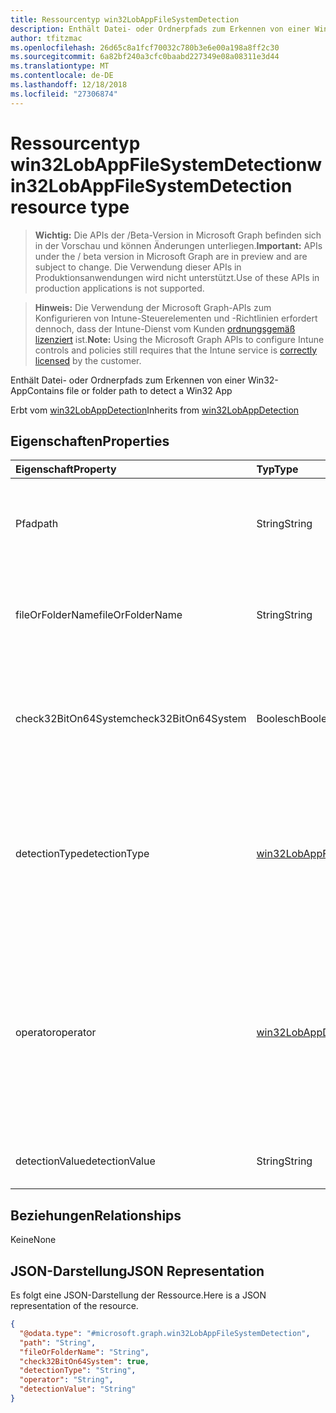 ```yaml
---
title: Ressourcentyp win32LobAppFileSystemDetection
description: Enthält Datei- oder Ordnerpfads zum Erkennen von einer Win32-App
author: tfitzmac
ms.openlocfilehash: 26d65c8a1fcf70032c780b3e6e00a198a8ff2c30
ms.sourcegitcommit: 6a82bf240a3cfc0baabd227349e08a08311e3d44
ms.translationtype: MT
ms.contentlocale: de-DE
ms.lasthandoff: 12/18/2018
ms.locfileid: "27306874"
---
```

# <a name="win32lobappfilesystemdetection-resource-type"></a><span data-ttu-id="de27a-103">Ressourcentyp win32LobAppFileSystemDetection</span><span class="sxs-lookup"><span data-stu-id="de27a-103">win32LobAppFileSystemDetection resource type</span></span>

> <span data-ttu-id="de27a-104">**Wichtig:** Die APIs der /Beta-Version in Microsoft Graph befinden sich in der Vorschau und können Änderungen unterliegen.</span><span class="sxs-lookup"><span data-stu-id="de27a-104">**Important:** APIs under the / beta version in Microsoft Graph are in preview and are subject to change.</span></span> <span data-ttu-id="de27a-105">Die Verwendung dieser APIs in Produktionsanwendungen wird nicht unterstützt.</span><span class="sxs-lookup"><span data-stu-id="de27a-105">Use of these APIs in production applications is not supported.</span></span>

> <span data-ttu-id="de27a-106">**Hinweis:** Die Verwendung der Microsoft Graph-APIs zum Konfigurieren von Intune-Steuerelementen und -Richtlinien erfordert dennoch, dass der Intune-Dienst vom Kunden [ordnungsgemäß lizenziert](https://go.microsoft.com/fwlink/?linkid=839381) ist.</span><span class="sxs-lookup"><span data-stu-id="de27a-106">**Note:** Using the Microsoft Graph APIs to configure Intune controls and policies still requires that the Intune service is [correctly licensed](https://go.microsoft.com/fwlink/?linkid=839381) by the customer.</span></span>

<span data-ttu-id="de27a-107">Enthält Datei- oder Ordnerpfads zum Erkennen von einer Win32-App</span><span class="sxs-lookup"><span data-stu-id="de27a-107">Contains file or folder path to detect a Win32 App</span></span>

<span data-ttu-id="de27a-108">Erbt vom [win32LobAppDetection](../resources/intune-apps-win32lobappdetection.md)</span><span class="sxs-lookup"><span data-stu-id="de27a-108">Inherits from [win32LobAppDetection](../resources/intune-apps-win32lobappdetection.md)</span></span>

## <a name="properties"></a><span data-ttu-id="de27a-109">Eigenschaften</span><span class="sxs-lookup"><span data-stu-id="de27a-109">Properties</span></span>
|<span data-ttu-id="de27a-110">Eigenschaft</span><span class="sxs-lookup"><span data-stu-id="de27a-110">Property</span></span>|<span data-ttu-id="de27a-111">Typ</span><span class="sxs-lookup"><span data-stu-id="de27a-111">Type</span></span>|<span data-ttu-id="de27a-112">Beschreibung</span><span class="sxs-lookup"><span data-stu-id="de27a-112">Description</span></span>|
|:---|:---|:---|
|<span data-ttu-id="de27a-113">Pfad</span><span class="sxs-lookup"><span data-stu-id="de27a-113">path</span></span>|<span data-ttu-id="de27a-114">String</span><span class="sxs-lookup"><span data-stu-id="de27a-114">String</span></span>|<span data-ttu-id="de27a-115">Der Datei- oder Ordnerpfads zum Erkennen von Win32 Line of Business (LoB)-app</span><span class="sxs-lookup"><span data-stu-id="de27a-115">The file or folder path to detect Win32 Line of Business (LoB) app</span></span>|
|<span data-ttu-id="de27a-116">fileOrFolderName</span><span class="sxs-lookup"><span data-stu-id="de27a-116">fileOrFolderName</span></span>|<span data-ttu-id="de27a-117">String</span><span class="sxs-lookup"><span data-stu-id="de27a-117">String</span></span>|<span data-ttu-id="de27a-118">Der File- oder Folder Name zum Erkennen von Win32 Line of Business (LoB)-app</span><span class="sxs-lookup"><span data-stu-id="de27a-118">The file or folder name to detect Win32 Line of Business (LoB) app</span></span>|
|<span data-ttu-id="de27a-119">check32BitOn64System</span><span class="sxs-lookup"><span data-stu-id="de27a-119">check32BitOn64System</span></span>|<span data-ttu-id="de27a-120">Boolesch</span><span class="sxs-lookup"><span data-stu-id="de27a-120">Boolean</span></span>|<span data-ttu-id="de27a-121">Ein Wert, der angibt, ob diese Datei oder eines Ordners ist für die Überprüfung auf 32-Bit-app auf 64-Bit-system</span><span class="sxs-lookup"><span data-stu-id="de27a-121">A value indicating whether this file or folder is for checking 32-bit app on 64-bit system</span></span>|
|<span data-ttu-id="de27a-122">detectionType</span><span class="sxs-lookup"><span data-stu-id="de27a-122">detectionType</span></span>|[<span data-ttu-id="de27a-123">win32LobAppFileSystemDetectionType</span><span class="sxs-lookup"><span data-stu-id="de27a-123">win32LobAppFileSystemDetectionType</span></span>](../resources/intune-apps-win32lobappfilesystemdetectiontype.md)|<span data-ttu-id="de27a-124">Typ des Dateisystems Erkennung.</span><span class="sxs-lookup"><span data-stu-id="de27a-124">The file system detection type.</span></span> <span data-ttu-id="de27a-125">Mögliche Werte sind: `notConfigured`, `exists`, `modifiedDate`, `createdDate`, `version` und `sizeInMB`.</span><span class="sxs-lookup"><span data-stu-id="de27a-125">Possible values are: `notConfigured`, `exists`, `modifiedDate`, `createdDate`, `version`, `sizeInMB`.</span></span>|
|<span data-ttu-id="de27a-126">operator</span><span class="sxs-lookup"><span data-stu-id="de27a-126">operator</span></span>|[<span data-ttu-id="de27a-127">win32LobAppDetectionOperator</span><span class="sxs-lookup"><span data-stu-id="de27a-127">win32LobAppDetectionOperator</span></span>](../resources/intune-apps-win32lobappdetectionoperator.md)|<span data-ttu-id="de27a-128">Der Operator für die Datei oder Fodler Erkennung.</span><span class="sxs-lookup"><span data-stu-id="de27a-128">The operator for file or fodler detection.</span></span> <span data-ttu-id="de27a-129">Mögliche Werte sind: `notConfigured`, `equal`, `notEqual`, `greaterThan`, `greaterThanOrEqual`, `lessThan` und `lessThanOrEqual`.</span><span class="sxs-lookup"><span data-stu-id="de27a-129">Possible values are: `notConfigured`, `equal`, `notEqual`, `greaterThan`, `greaterThanOrEqual`, `lessThan`, `lessThanOrEqual`.</span></span>|
|<span data-ttu-id="de27a-130">detectionValue</span><span class="sxs-lookup"><span data-stu-id="de27a-130">detectionValue</span></span>|<span data-ttu-id="de27a-131">String</span><span class="sxs-lookup"><span data-stu-id="de27a-131">String</span></span>|<span data-ttu-id="de27a-132">Der Wert der Erkennung Datei oder eines Ordners</span><span class="sxs-lookup"><span data-stu-id="de27a-132">The file or folder detection value</span></span>|

## <a name="relationships"></a><span data-ttu-id="de27a-133">Beziehungen</span><span class="sxs-lookup"><span data-stu-id="de27a-133">Relationships</span></span>
<span data-ttu-id="de27a-134">Keine</span><span class="sxs-lookup"><span data-stu-id="de27a-134">None</span></span>
## <a name="json-representation"></a><span data-ttu-id="de27a-135">JSON-Darstellung</span><span class="sxs-lookup"><span data-stu-id="de27a-135">JSON Representation</span></span>
<span data-ttu-id="de27a-136">Es folgt eine JSON-Darstellung der Ressource.</span><span class="sxs-lookup"><span data-stu-id="de27a-136">Here is a JSON representation of the resource.</span></span>
<!-- {
  "blockType": "resource",
  "@odata.type": "microsoft.graph.win32LobAppFileSystemDetection"
}
-->
``` json
{
  "@odata.type": "#microsoft.graph.win32LobAppFileSystemDetection",
  "path": "String",
  "fileOrFolderName": "String",
  "check32BitOn64System": true,
  "detectionType": "String",
  "operator": "String",
  "detectionValue": "String"
}
```





